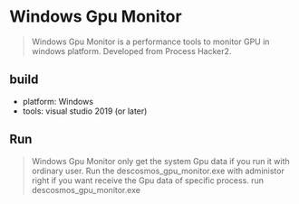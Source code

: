 # Windows Gpu Monitor
> Windows Gpu Monitor is a performance tools to monitor GPU in windows platform. Developed from Process Hacker2. 

## build
- platform: Windows
- tools: visual studio 2019 (or later)

## Run
> Windows Gpu Monitor only get the system Gpu data if you run it with ordinary user.
> Run the descosmos_gpu_monitor.exe with administor right if you want receive the Gpu data of specific process.
run descosmos_gpu_monitor.exe <pid>